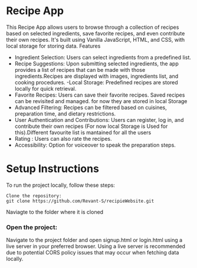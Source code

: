 # Recipe App

This Recipe App allows users to browse through a collection of recipes based on selected ingredients, save favorite recipes, and even contribute their own recipes. It's built using Vanilla JavaScript, HTML, and CSS, with local storage for storing data.
Features

- Ingredient Selection:
    Users can select ingredients from a predefined list.
- Recipe Suggestions:
    Upon submitting selected ingredients, the app provides a list of recipes that can be made with those ingredients.Recipes are displayed with images, ingredients list, and cooking procedures.
-Local Storage:
        Predefined recipes are stored locally for quick retrieval.
- Favorite Recipes:
        Users can save their favorite recipes.
        Saved recipes can be revisited and managed.
  for now they are stored in local Storage
- Advanced Filtering:
  Recipes can be filtered based on cuisines, preparation time, and dietary restrictions.
- User Authentication and Contributions:
        Users can register, log in, and contribute their own recipes (For now local Storage is Used for this).Different favourite list is mantained for all the users
- Rating :
   Users can also rate the recipes.
- Accessibility:
   Option for voiceover to speak the preparation steps.

# Setup Instructions

To run the project locally, follow these steps:

    Clone the repository:
    git clone https://github.com/Revant-S/recipieWebsite.git

Naviagte to the folder where it is cloned

### Open the project:

Navigate to the project folder and open signup.html or login.html using a live server in your preferred browser.
Using a live server is recommended due to potential CORS policy issues that may occur when fetching data locally.
